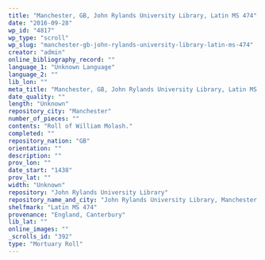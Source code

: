 ```yaml
---
title: "Manchester, GB, John Rylands University Library, Latin MS 474"
date: "2016-09-28"
wp_id: "4817"
wp_type: "scroll"
wp_slug: "manchester-gb-john-rylands-university-library-latin-ms-474"
creator: "admin"
online_bibliography_record: ""
language_1: "Unknown Language"
language_2: ""
lib_lon: ""
meta_title: "Manchester, GB, John Rylands University Library, Latin MS 474"
date_quality: ""
length: "Unknown"
repository_city: "Manchester"
number_of_pieces: ""
contents: "Roll of William Molash."
completed: ""
repository_nation: "GB"
orientation: ""
description: ""
prov_lon: ""
date_start: "1438"
prov_lat: ""
width: "Unknown"
repository: "John Rylands University Library"
repository_name_and_city: "John Rylands University Library, Manchester GB"
shelfmark: "Latin MS 474"
provenance: "England, Canterbury"
lib_lat: ""
online_images: ""
_scrolls_id: "392"
type: "Mortuary Roll"
---
```



